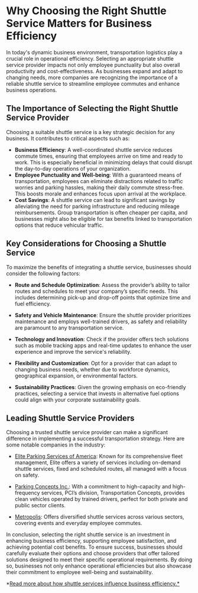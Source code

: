 # Why Choosing the Right Shuttle Service Matters for Business Efficiency

In today's dynamic business environment, transportation logistics play a crucial role in operational efficiency. Selecting an appropriate shuttle service provider impacts not only employee punctuality but also overall productivity and cost-effectiveness. As businesses expand and adapt to changing needs, more companies are recognizing the importance of a reliable shuttle service to streamline employee commutes and enhance business operations.

## The Importance of Selecting the Right Shuttle Service Provider

Choosing a suitable shuttle service is a key strategic decision for any business. It contributes to critical aspects such as:

- **Business Efficiency**: A well-coordinated shuttle service reduces commute times, ensuring that employees arrive on time and ready to work. This is especially beneficial in minimizing delays that could disrupt the day-to-day operations of your organization.
- **Employee Punctuality and Well-being**: With a guaranteed means of transportation, employees can eliminate distractions related to traffic worries and parking hassles, making their daily commute stress-free. This boosts morale and enhances focus upon arrival at the workplace.
- **Cost Savings**: A shuttle service can lead to significant savings by alleviating the need for parking infrastructure and reducing mileage reimbursements. Group transportation is often cheaper per capita, and businesses might also be eligible for tax benefits linked to transportation options that reduce vehicular traffic.

## Key Considerations for Choosing a Shuttle Service

To maximize the benefits of integrating a shuttle service, businesses should consider the following factors:

- **Route and Schedule Optimization**: Assess the provider’s ability to tailor routes and schedules to meet your company’s specific needs. This includes determining pick-up and drop-off points that optimize time and fuel efficiency.
  
- **Safety and Vehicle Maintenance**: Ensure the shuttle provider prioritizes maintenance and employs well-trained drivers, as safety and reliability are paramount to any transportation service.
  
- **Technology and Innovation**: Check if the provider offers tech solutions such as mobile tracking apps and real-time updates to enhance the user experience and improve the service's reliability.
  
- **Flexibility and Customization**: Opt for a provider that can adapt to changing business needs, whether due to workforce dynamics, geographical expansion, or environmental factors.
  
- **Sustainability Practices**: Given the growing emphasis on eco-friendly practices, selecting a service that invests in alternative fuel options could align with your corporate sustainability goals.

## Leading Shuttle Service Providers

Choosing a trusted shuttle service provider can make a significant difference in implementing a successful transportation strategy. Here are some notable companies in the industry:

- [Elite Parking Services of America](/dir/elite_parking_services_of_america): Known for its comprehensive fleet management, Elite offers a variety of services including on-demand shuttle services, fixed and scheduled routes, all managed with a focus on safety.
  
- [Parking Concepts Inc.](/dir/parking_concepts_inc): With a commitment to high-capacity and high-frequency services, PCI’s division, Transportation Concepts, provides clean vehicles operated by trained drivers, perfect for both private and public sector clients.

- [Metropolis](/dir/metropolis): Offers diversified shuttle services across various sectors, covering events and everyday employee commutes.

In conclusion, selecting the right shuttle service is an investment in enhancing business efficiency, supporting employee satisfaction, and achieving potential cost benefits. To ensure success, businesses should carefully evaluate their options and choose providers that offer tailored solutions designed to meet their specific operational requirements. By doing so, businesses not only enhance operational efficiencies but also showcase their commitment to employee well-being and sustainability.

*[Read more about how shuttle services influence business efficiency.*](/dir/elite_parking_services_of_america)
